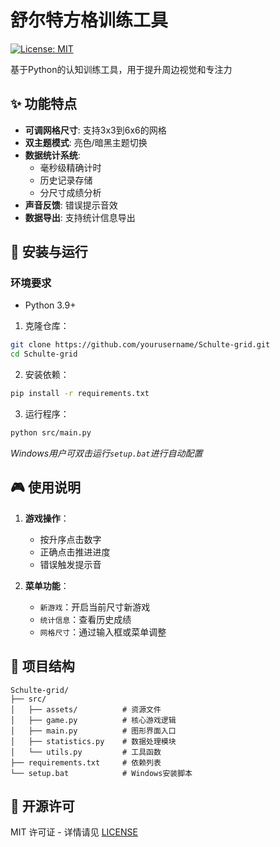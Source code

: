 # 舒尔特方格训练工具

[![License: MIT](https://img.shields.io/badge/License-MIT-yellow.svg)](https://opensource.org/licenses/MIT)

基于Python的认知训练工具，用于提升周边视觉和专注力

## ✨ 功能特点

- **可调网格尺寸**: 支持3x3到6x6的网格
- **双主题模式**: 亮色/暗黑主题切换
- **数据统计系统**:
  - 毫秒级精确计时
  - 历史记录存储
  - 分尺寸成绩分析
- **声音反馈**: 错误提示音效
- **数据导出**: 支持统计信息导出

## 🚀 安装与运行

### 环境要求
- Python 3.9+

1. 克隆仓库：
```bash
git clone https://github.com/yourusername/Schulte-grid.git
cd Schulte-grid
```

2. 安装依赖：
```bash
pip install -r requirements.txt
```

3. 运行程序：
```bash
python src/main.py
```

*Windows用户可双击运行`setup.bat`进行自动配置*

## 🎮 使用说明

1. **游戏操作**：
   - 按升序点击数字
   - 正确点击推进进度
   - 错误触发提示音

2. **菜单功能**：
   - `新游戏`：开启当前尺寸新游戏
   - `统计信息`：查看历史成绩
   - `网格尺寸`：通过输入框或菜单调整

## 📁 项目结构

```
Schulte-grid/
├── src/
│   ├── assets/          # 资源文件
│   ├── game.py          # 核心游戏逻辑
│   ├── main.py          # 图形界面入口
│   ├── statistics.py    # 数据处理模块
│   └── utils.py         # 工具函数
├── requirements.txt     # 依赖列表
└── setup.bat            # Windows安装脚本
```

## 📜 开源许可

MIT 许可证 - 详情请见 [LICENSE](LICENSE)